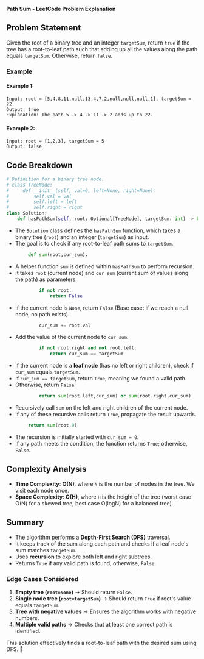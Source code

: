 **Path Sum - LeetCode Problem Explanation**

## Problem Statement
Given the root of a binary tree and an integer `targetSum`, return `true` if the tree has a root-to-leaf path such that adding up all the values along the path equals `targetSum`. Otherwise, return `false`.

### Example
#### Example 1:
```
Input: root = [5,4,8,11,null,13,4,7,2,null,null,null,1], targetSum = 22
Output: true
Explanation: The path 5 -> 4 -> 11 -> 2 adds up to 22.
```

#### Example 2:
```
Input: root = [1,2,3], targetSum = 5
Output: false
```

## Code Breakdown

```python
# Definition for a binary tree node.
# class TreeNode:
#     def __init__(self, val=0, left=None, right=None):
#         self.val = val
#         self.left = left
#         self.right = right
class Solution:
    def hasPathSum(self, root: Optional[TreeNode], targetSum: int) -> bool:
```
- The `Solution` class defines the `hasPathSum` function, which takes a binary tree (`root`) and an integer (`targetSum`) as input.
- The goal is to check if any root-to-leaf path sums to `targetSum`.

```python
        def sum(root,cur_sum):
```
- A helper function `sum` is defined within `hasPathSum` to perform recursion.
- It takes `root` (current node) and `cur_sum` (current sum of values along the path) as parameters.

```python
            if not root:
                return False
```
- If the current node is `None`, return `False` (Base case: if we reach a null node, no path exists).

```python
            cur_sum += root.val
```
- Add the value of the current node to `cur_sum`.

```python
            if not root.right and not root.left:
                return cur_sum == targetSum
```
- If the current node is a **leaf node** (has no left or right children), check if `cur_sum` equals `targetSum`.
- If `cur_sum == targetSum`, return `True`, meaning we found a valid path.
- Otherwise, return `False`.

```python
            return sum(root.left,cur_sum) or sum(root.right,cur_sum)
```
- Recursively call `sum` on the left and right children of the current node.
- If any of these recursive calls return `True`, propagate the result upwards.

```python
        return sum(root,0)
```
- The recursion is initially started with `cur_sum = 0`.
- If any path meets the condition, the function returns `True`; otherwise, `False`.

## Complexity Analysis
- **Time Complexity**: **O(N)**, where `N` is the number of nodes in the tree. We visit each node once.
- **Space Complexity**: **O(H)**, where `H` is the height of the tree (worst case O(N) for a skewed tree, best case O(logN) for a balanced tree).

## Summary
- The algorithm performs a **Depth-First Search (DFS)** traversal.
- It keeps track of the sum along each path and checks if a leaf node's sum matches `targetSum`.
- Uses **recursion** to explore both left and right subtrees.
- Returns `True` if any valid path is found; otherwise, `False`.

### Edge Cases Considered
1. **Empty tree (`root=None`)** → Should return `False`.
2. **Single node tree (`root=targetSum`)** → Should return `True` if root's value equals `targetSum`.
3. **Tree with negative values** → Ensures the algorithm works with negative numbers.
4. **Multiple valid paths** → Checks that at least one correct path is identified.

This solution effectively finds a root-to-leaf path with the desired sum using DFS. 🚀

